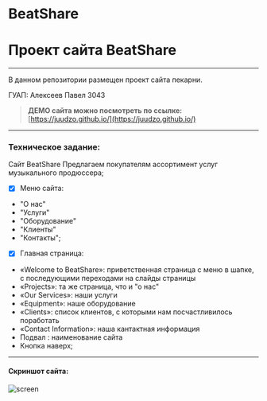 # BeatShare
Проект сайта BeatShare 
========================================================================================
***
В данном репозитории размещен проект сайта пекарни.


ГУАП: Алексеев Павел 3043

>**ДЕМО сайта можно посмотреть по ссылке:** [https://juudzo.github.io/](https://juudzo.github.io/)
***

### Техническое задание:
Сайт BeatShare
Предлагаем покупателям ассортимент услуг музыкального продюссера;
- [x] Меню сайта:
- "О нас"
- "Услуги"
- "Оборудование"
- "Клиенты"
- "Контакты";
- [x] Главная страница: 
-  «Welcome to BeatShare»: приветственная страница с меню в шапке, с последующими переходами на слайды страницы
-  «Projects»: та же страница, что и "о нас"
-  «Our Services»: наши услуги
-  «Equipment»: наше оборудование
-  «Clients»: cписок клиентов, с которыми нам посчастливилось поработать
-  «Contact Information»: наша кантактная информация
-  Подвал : наименование сайта
-  Кнопка наверх;
***

#### Скриншот сайта:

![screen](https://i.ibb.co/R46XfVc/beatshare.jpg)
